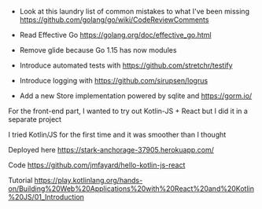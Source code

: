 - Look at this laundry list of common mistakes to what I've been missing
https://github.com/golang/go/wiki/CodeReviewComments

- Read Effective Go https://golang.org/doc/effective_go.html

- Remove glide because Go 1.15 has now modules

- Introduce automated tests with https://github.com/stretchr/testify

- Introduce logging with https://github.com/sirupsen/logrus

- Add a new Store implementation powered by sqlite and https://gorm.io/

For the front-end part, I wanted to try out Kotlin-JS + React
but I did it in a separate project

I tried Kotlin/JS for the first time and it was smoother than I thought

Deployed here
https://stark-anchorage-37905.herokuapp.com/

Code
https://github.com/jmfayard/hello-kotlin-js-react

Tutorial
https://play.kotlinlang.org/hands-on/Building%20Web%20Applications%20with%20React%20and%20Kotlin%20JS/01_Introduction
